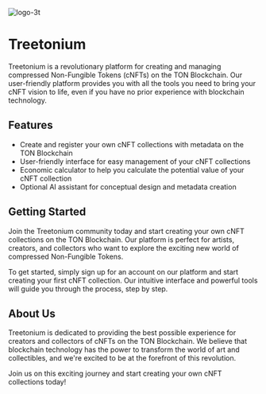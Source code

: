 ![logo-3t](https://github.com/seriybeliy11/TREETONIUM/assets/129196368/080ad86c-0e9e-4381-8763-9b8b742a2494)

# Treetonium

Treetonium is a revolutionary platform for creating and managing compressed Non-Fungible Tokens (cNFTs) on the TON Blockchain. Our user-friendly platform provides you with all the tools you need to bring your cNFT vision to life, even if you have no prior experience with blockchain technology.

## Features

* Create and register your own cNFT collections with metadata on the TON Blockchain
* User-friendly interface for easy management of your cNFT collections
* Economic calculator to help you calculate the potential value of your cNFT collection
* Optional AI assistant for conceptual design and metadata creation

## Getting Started

Join the Treetonium community today and start creating your own cNFT collections on the TON Blockchain. Our platform is perfect for artists, creators, and collectors who want to explore the exciting new world of compressed Non-Fungible Tokens.

To get started, simply sign up for an account on our platform and start creating your first cNFT collection. Our intuitive interface and powerful tools will guide you through the process, step by step.

## About Us

Treetonium is dedicated to providing the best possible experience for creators and collectors of cNFTs on the TON Blockchain. We believe that blockchain technology has the power to transform the world of art and collectibles, and we're excited to be at the forefront of this revolution.

Join us on this exciting journey and start creating your own cNFT collections today!
